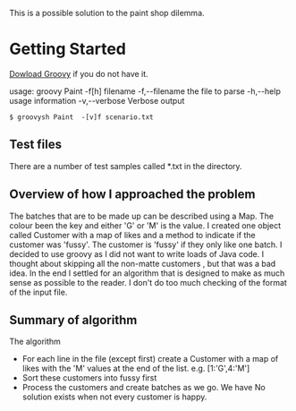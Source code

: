 This is a possible solution to the paint shop dilemma.

# Getting Started

[Dowload Groovy](http://groovy.codehaus.org/Download?nc) if you do not have it.


usage: groovy Paint -f[h] filename
 -f,--filename <filename>   the file to parse
 -h,--help                  usage information
 -v,--verbose               Verbose output

    $ groovysh Paint  -[v]f scenario.txt

## Test files

There are a number of test samples called *.txt in the directory.

## Overview of how I approached the problem

The batches that are to be made up can be described using a Map. The colour been the key and either 'G' or 'M' is the value.
I created one object called Customer with a map of likes and a method to indicate if the customer was 'fussy'. The customer is
'fussy' if they only like one batch. I decided to use groovy as I did not want to write loads of Java code. I thought about skipping all the
non-matte customers , but that was a bad idea. In the end I settled for an algorithm that is designed to make as much sense as possible
to the reader. I don't do too much checking of the format of the input file.


## Summary of algorithm

The algorithm

* For each line in the file (except first) create a Customer with a map of likes with the 'M' values at the end of the list. e.g. [1:'G',4:'M']
* Sort these customers into fussy first
* Process the customers and create batches as we go. We have No solution exists when not every customer is happy.
